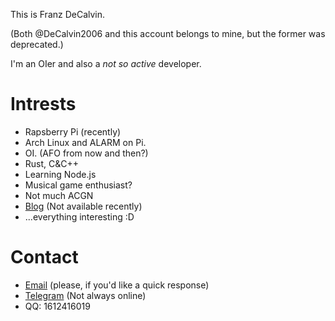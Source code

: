 This is Franz DeCalvin.

(Both @DeCalvin2006 and this account belongs to mine, but the former was deprecated.)

I'm an OIer and also a *not so active* developer. 

#  Intrests

- Rapsberry Pi (recently)
- Arch Linux and ALARM on Pi.
- OI. (AFO from now and then?)
- Rust, C&C++
- Learning Node.js
- Musical game enthusiast?
- Not much ACGN
- [Blog](https://blog.decalvin.tk) (Not available recently)
- ...everything interesting :D

# Contact
- [Email]() (please, if you'd like a quick response)
- [Telegram](https://t.me/qwqFranzFox) (Not always online)
- QQ: 1612416019

